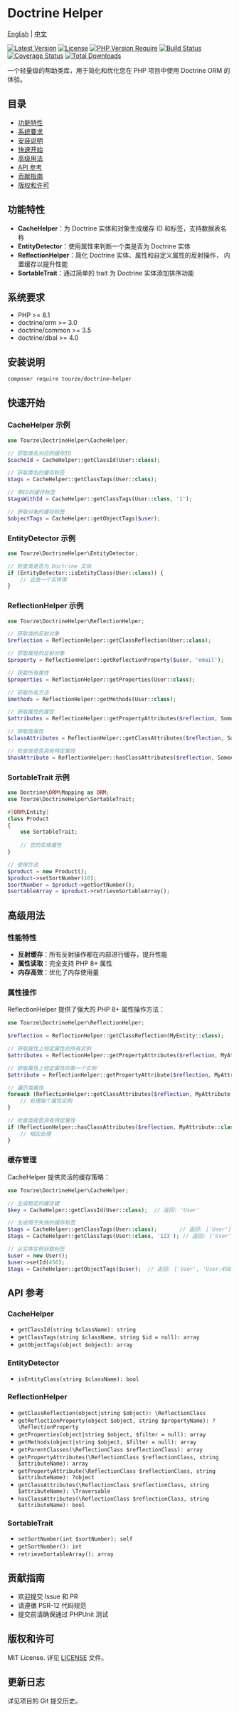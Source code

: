 # Doctrine Helper

[English](README.md) | [中文](README.zh-CN.md)

[![Latest Version](https://img.shields.io/packagist/v/tourze/doctrine-helper.svg?style=flat-square)](https://packagist.org/packages/tourze/doctrine-helper)
[![License](https://img.shields.io/badge/license-MIT-blue.svg?style=flat-square)](LICENSE)
[![PHP Version Require](http://poser.pugx.org/tourze/doctrine-helper/require/php)](https://packagist.org/packages/tourze/doctrine-helper)
[![Build Status](https://img.shields.io/badge/build-passing-brightgreen.svg?style=flat-square)](https://github.com/tourze/php-monorepo)
[![Coverage Status](https://img.shields.io/badge/coverage-100%25-brightgreen.svg?style=flat-square)](https://github.com/tourze/php-monorepo)
[![Total Downloads](https://img.shields.io/packagist/dt/tourze/doctrine-helper.svg?style=flat-square)](https://packagist.org/packages/tourze/doctrine-helper)

一个轻量级的帮助类库，用于简化和优化您在 PHP 项目中使用 Doctrine ORM 的体验。

## 目录

- [功能特性](#功能特性)
- [系统要求](#系统要求)
- [安装说明](#安装说明)
- [快速开始](#快速开始)
- [高级用法](#高级用法)
- [API 参考](#api-参考)
- [贡献指南](#贡献指南)
- [版权和许可](#版权和许可)

## 功能特性

- **CacheHelper**：为 Doctrine 实体和对象生成缓存 ID 和标签，支持数据表名称
- **EntityDetector**：使用属性来判断一个类是否为 Doctrine 实体
- **ReflectionHelper**：简化 Doctrine 实体、属性和自定义属性的反射操作，
  内置缓存以提升性能
- **SortableTrait**：通过简单的 trait 为 Doctrine 实体添加排序功能

## 系统要求

- PHP >= 8.1
- doctrine/orm >= 3.0
- doctrine/common >= 3.5
- doctrine/dbal >= 4.0

## 安装说明

```bash
composer require tourze/doctrine-helper
```

## 快速开始

### CacheHelper 示例

```php
use Tourze\DoctrineHelper\CacheHelper;

// 获取类名对应的缓存ID
$cacheId = CacheHelper::getClassId(User::class);

// 获取类名的缓存标签
$tags = CacheHelper::getClassTags(User::class);

// 带ID的缓存标签
$tagsWithId = CacheHelper::getClassTags(User::class, '1');

// 获取对象的缓存标签
$objectTags = CacheHelper::getObjectTags($user);
```

### EntityDetector 示例

```php
use Tourze\DoctrineHelper\EntityDetector;

// 检查类是否为 Doctrine 实体
if (EntityDetector::isEntityClass(User::class)) {
    // 这是一个实体类
}
```

### ReflectionHelper 示例

```php
use Tourze\DoctrineHelper\ReflectionHelper;

// 获取类的反射对象
$reflection = ReflectionHelper::getClassReflection(User::class);

// 获取属性的反射对象
$property = ReflectionHelper::getReflectionProperty($user, 'email');

// 获取所有属性
$properties = ReflectionHelper::getProperties(User::class);

// 获取所有方法
$methods = ReflectionHelper::getMethods(User::class);

// 获取属性的属性
$attributes = ReflectionHelper::getPropertyAttributes($reflection, SomeAttribute::class);

// 获取类属性
$classAttributes = ReflectionHelper::getClassAttributes($reflection, SomeAttribute::class);

// 检查类是否具有特定属性
$hasAttribute = ReflectionHelper::hasClassAttributes($reflection, SomeAttribute::class);
```

### SortableTrait 示例

```php
use Doctrine\ORM\Mapping as ORM;
use Tourze\DoctrineHelper\SortableTrait;

#[ORM\Entity]
class Product
{
    use SortableTrait;
    
    // 您的实体属性
}

// 使用方法
$product = new Product();
$product->setSortNumber(10);
$sortNumber = $product->getSortNumber();
$sortableArray = $product->retrieveSortableArray();
```

## 高级用法

### 性能特性

- **反射缓存**：所有反射操作都在内部进行缓存，提升性能
- **属性读取**：完全支持 PHP 8+ 属性
- **内存高效**：优化了内存使用量

### 属性操作

ReflectionHelper 提供了强大的 PHP 8+ 属性操作方法：

```php
use Tourze\DoctrineHelper\ReflectionHelper;

$reflection = ReflectionHelper::getClassReflection(MyEntity::class);

// 获取属性上特定属性的所有实例
$attributes = ReflectionHelper::getPropertyAttributes($reflection, MyAttribute::class);

// 获取属性上特定属性的第一个实例
$attribute = ReflectionHelper::getPropertyAttribute($reflection, MyAttribute::class);

// 遍历类属性
foreach (ReflectionHelper::getClassAttributes($reflection, MyAttribute::class) as $attr) {
    // 处理每个属性实例
}

// 检查类是否具有特定属性
if (ReflectionHelper::hasClassAttributes($reflection, MyAttribute::class)) {
    // 相应处理
}
```

### 缓存管理

CacheHelper 提供灵活的缓存策略：

```php
use Tourze\DoctrineHelper\CacheHelper;

// 生成稳定的缓存键
$key = CacheHelper::getClassId(User::class);  // 返回: 'User'

// 生成用于失效的缓存标签
$tags = CacheHelper::getClassTags(User::class);       // 返回: ['User']
$tags = CacheHelper::getClassTags(User::class, '123'); // 返回: ['User', 'User:123']

// 从实体实例获取标签
$user = new User();
$user->setId(456);
$tags = CacheHelper::getObjectTags($user);  // 返回: ['User', 'User:456']
```

## API 参考

### CacheHelper

- `getClassId(string $className): string`
- `getClassTags(string $className, string $id = null): array`
- `getObjectTags(object $object): array`

### EntityDetector

- `isEntityClass(string $className): bool`

### ReflectionHelper

- `getClassReflection(object|string $object): \ReflectionClass`
- `getReflectionProperty(object $object, string $propertyName): ?\ReflectionProperty`
- `getProperties(object|string $object, $filter = null): array`
- `getMethods(object|string $object, $filter = null): array`
- `getParentClasses(\ReflectionClass $reflectionClass): array`
- `getPropertyAttributes(\ReflectionClass $reflectionClass, string $attributeName): array`
- `getPropertyAttribute(\ReflectionClass $reflectionClass, string $attributeName): ?object`
- `getClassAttributes(\ReflectionClass $reflectionClass, string $attributeName): \Traversable`
- `hasClassAttributes(\ReflectionClass $reflectionClass, string $attributeName): bool`

### SortableTrait

- `setSortNumber(int $sortNumber): self`
- `getSortNumber(): int`
- `retrieveSortableArray(): array`

## 贡献指南

- 欢迎提交 Issue 和 PR
- 请遵循 PSR-12 代码规范
- 提交前请确保通过 PHPUnit 测试

## 版权和许可

MIT License. 详见 [LICENSE](LICENSE) 文件。

## 更新日志

详见项目的 Git 提交历史。

